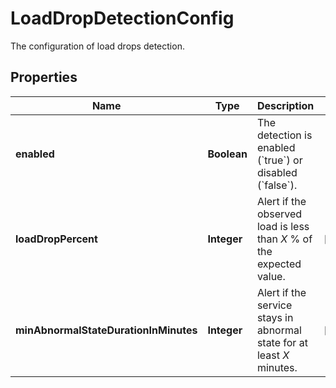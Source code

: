 

# LoadDropDetectionConfig

The configuration of load drops detection.

## Properties

| Name | Type | Description | Notes |
|------------ | ------------- | ------------- | -------------|
|**enabled** | **Boolean** | The detection is enabled (&#x60;true&#x60;) or disabled (&#x60;false&#x60;). |  |
|**loadDropPercent** | **Integer** | Alert if the observed load is less than *X* % of the expected value. |  [optional] |
|**minAbnormalStateDurationInMinutes** | **Integer** | Alert if the service stays in abnormal state for at least *X* minutes. |  [optional] |



